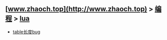 ## [www.zhaoch.top](http://www.zhaoch.top) > [编程](http://www.zhaoch.top/编程) > [lua](http://www.zhaoch.top/编程/lua)
+ [table长度bug](table长度bug)

